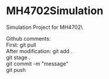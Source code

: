 # MH4702Simulation
Simulation Project for MH4702\


Github comments:\
First: git pull\
After modification: git add . \
                    git stage . \
                    git commit -m "message"\
                    git push
                    
